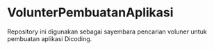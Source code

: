 # VolunterPembuatanAplikasi
Repository ini digunakan sebagai sayembara pencarian voluner untuk pembuatan aplikasi Dicoding.
